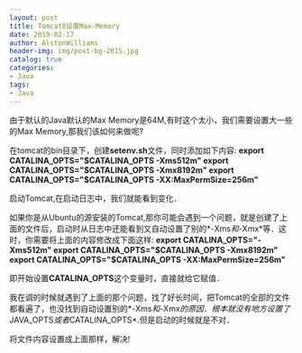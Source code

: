 ```yaml
---
layout: post
title: Tomcat8设置Max-Memory
date: 2019-02-17
author: AlstonWilliams
header-img: img/post-bg-2015.jpg
catalog: true
categories:
- Java
tags:
- Java
---
```

由于默认的Java默认的Max Memory是64M,有时这个太小，我们需要设置大一些的Max Memory,那我们该如何来做呢?

在tomcat的bin目录下，创建**setenv.sh**文件，同时添加如下内容:
**export CATALINA_OPTS="$CATALINA_OPTS -Xms512m"
export CATALINA_OPTS="$CATALINA_OPTS -Xmx8192m"
export CATALINA_OPTS="$CATALINA_OPTS -XX:MaxPermSize=256m"**

启动Tomcat,在启动日志中，我们就能看到变化．

如果你是从Ubuntu的源安装的Tomcat,那你可能会遇到一个问题，就是创建了上面的文件后，启动时从日志中还能看到又自动设置了别的*-Xms*和*-Xmx*等．这时，你需要将上面的内容修改成下面这样:
**export CATALINA_OPTS="-Xms512m"
export CATALINA_OPTS="$CATALINA_OPTS -Xmx8192m"
export CATALINA_OPTS="$CATALINA_OPTS -XX:MaxPermSize=256m"**

即开始设置**CATALINA_OPTS**这个变量时，直接就给它赋值．

我在调的时候就遇到了上面的那个问题，找了好长时间，把Tomcat的全部的文件都看遍了，也没找到自动设置别的*-Xms*和*-Xmx*的原因．根本就没有地方设置了*JAVA_OPTS*或者*CATALINA_OPTS*.但是启动的时候就是不对．

将文件内容设置成上面那样，解决!
